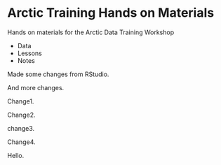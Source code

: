 # Arctic Training Hands on Materials

Hands on materials for the Arctic Data Training Workshop

* Data
* Lessons
* Notes

Made some changes from RStudio.

And more changes.

Change1.

Change2.

change3.

Change4.

Hello.